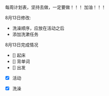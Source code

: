 每周计划表，坚持去做，一定要做！！！
加油！！！

8月13日修改:
- 洗澡顺序，应放在活动之后
- 添加洗漱任务


8月13日完成情况

- [] 起床
- [] 背单词
- [] 出发
- [x] 活动
- [x] 洗澡


